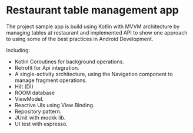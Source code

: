 # Restaurant table management app
The project sample app is build using Kotlin with MVVM architecture by managing tables at restaurant and implemented API to show one approach to using some of the best practices in Android Development.

Including:

- Kotlin Coroutines for background operations.
- Retrofit for Api integration.
- A single-activity architecture, using the Navigation component to manage fragment operations.
- Hilt (DI)
- ROOM database
- ViewModel.
- Reactive UIs using View Binding.
- Repository pattern.
- JUnit with mockk lib.
- UI test with espresso.